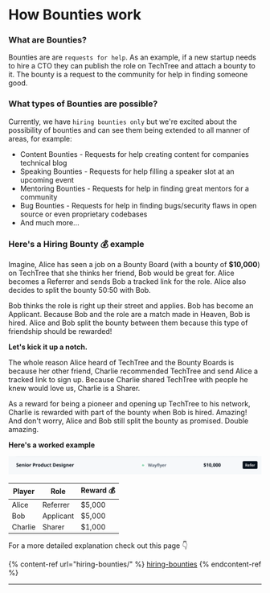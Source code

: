 # How Bounties work

### **What are Bounties?**

Bounties are are `requests for help`. As an example, if a new startup needs to hire a CTO they can publish the role on TechTree and attach a bounty to it. The bounty is a request to the community for help in finding someone good.

### **What types of Bounties are possible?**

Currently, we have `hiring bounties only` but we're excited about the possibility of bounties and can see them being extended to all manner of areas, for example:

* Content Bounties - Requests for help creating content for companies technical blog
* Speaking Bounties - Requests for help filling a speaker slot at an upcoming event
* Mentoring Bounties - Requests for help in finding great mentors for a community
* Bug Bounties - Requests for help in finding bugs/security flaws in open source or even proprietary codebases
* And much more...

### **Here's a Hiring Bounty 💰 example**

Imagine, Alice has seen a job on a Bounty Board (with a bounty of **$10,000**) on TechTree that she thinks her friend, Bob would be great for. Alice becomes a Referrer and sends Bob a tracked link for the role. Alice also decides to split the bounty 50:50 with Bob.

Bob thinks the role is right up their street and applies. Bob has become an Applicant. Because Bob and the role are a match made in Heaven, Bob is hired. Alice and Bob split the bounty between them because this type of friendship should be rewarded!

**Let's kick it up a notch.**

The whole reason Alice heard of TechTree and the Bounty Boards is because her other friend, Charlie recommended TechTree and send Alice a tracked link to sign up. Because Charlie shared TechTree with people he knew would love us, Charlie is a Sharer.

As a reward for being a pioneer and opening up TechTree to his network, Charlie is rewarded with part of the bounty when Bob is hired. Amazing! And don't worry, Alice and Bob still split the bounty as promised. Double amazing.

**Here's a worked example**

![](<../../.gitbook/assets/Screenshot 2022-01-07 at 11.52.25.png>)

| Player  | Role      | Reward 💰 |
| ------- | --------- | --------- |
| Alice   | Referrer  | $5,000    |
| Bob     | Applicant | $5,000    |
| Charlie | Sharer    | $1,000    |

For a more detailed explanation check out this page 👇

{% content-ref url="hiring-bounties/" %}
[hiring-bounties](hiring-bounties/)
{% endcontent-ref %}



****

###
